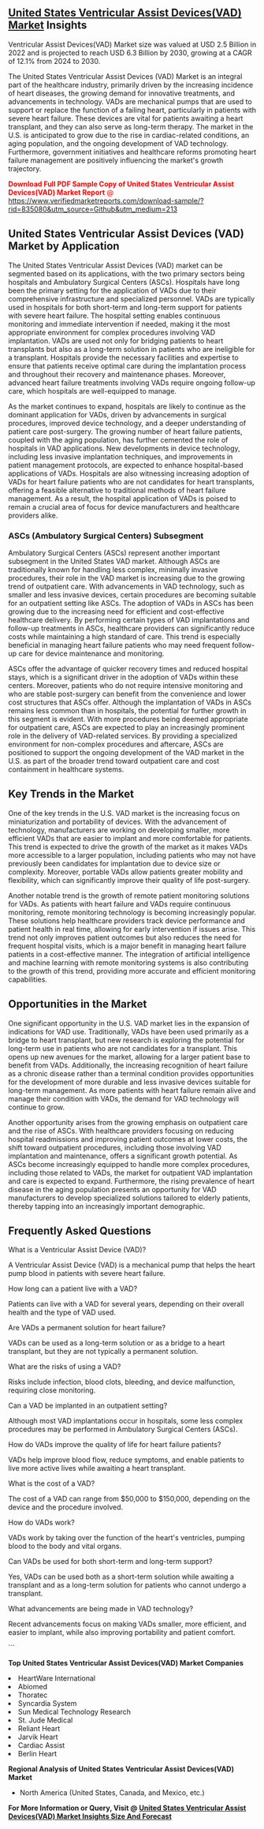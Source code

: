 <h2><a href="https://www.verifiedmarketreports.com/download-sample/?rid=835080&amp;utm_source=Github&amp;utm_medium=213" target="_blank">United States Ventricular Assist Devices(VAD) Market</a> Insights</h2><p>Ventricular Assist Devices(VAD) Market size was valued at USD 2.5 Billion in 2022 and is projected to reach USD 6.3 Billion by 2030, growing at a CAGR of 12.1% from 2024 to 2030.</p><p><p>The United States Ventricular Assist Devices (VAD) Market is an integral part of the healthcare industry, primarily driven by the increasing incidence of heart diseases, the growing demand for innovative treatments, and advancements in technology. VADs are mechanical pumps that are used to support or replace the function of a failing heart, particularly in patients with severe heart failure. These devices are vital for patients awaiting a heart transplant, and they can also serve as long-term therapy. The market in the U.S. is anticipated to grow due to the rise in cardiac-related conditions, an aging population, and the ongoing development of VAD technology. Furthermore, government initiatives and healthcare reforms promoting heart failure management are positively influencing the market's growth trajectory. <p><span class=""><span style="color: #ff0000;"><strong>Download Full PDF Sample Copy of United States Ventricular Assist Devices(VAD) Market Report</strong> @ </span><a href="https://www.verifiedmarketreports.com/download-sample/?rid=835080&amp;utm_source=Github&amp;utm_medium=213" target="_blank">https://www.verifiedmarketreports.com/download-sample/?rid=835080&amp;utm_source=Github&amp;utm_medium=213</a></span></p></p><h2>United States Ventricular Assist Devices (VAD) Market by Application</h2><p>The United States Ventricular Assist Devices (VAD) market can be segmented based on its applications, with the two primary sectors being hospitals and Ambulatory Surgical Centers (ASCs). Hospitals have long been the primary setting for the application of VADs due to their comprehensive infrastructure and specialized personnel. VADs are typically used in hospitals for both short-term and long-term support for patients with severe heart failure. The hospital setting enables continuous monitoring and immediate intervention if needed, making it the most appropriate environment for complex procedures involving VAD implantation. VADs are used not only for bridging patients to heart transplants but also as a long-term solution in patients who are ineligible for a transplant. Hospitals provide the necessary facilities and expertise to ensure that patients receive optimal care during the implantation process and throughout their recovery and maintenance phases. Moreover, advanced heart failure treatments involving VADs require ongoing follow-up care, which hospitals are well-equipped to manage. <p>As the market continues to expand, hospitals are likely to continue as the dominant application for VADs, driven by advancements in surgical procedures, improved device technology, and a deeper understanding of patient care post-surgery. The growing number of heart failure patients, coupled with the aging population, has further cemented the role of hospitals in VAD applications. New developments in device technology, including less invasive implantation techniques, and improvements in patient management protocols, are expected to enhance hospital-based applications of VADs. Hospitals are also witnessing increasing adoption of VADs for heart failure patients who are not candidates for heart transplants, offering a feasible alternative to traditional methods of heart failure management. As a result, the hospital application of VADs is poised to remain a crucial area of focus for device manufacturers and healthcare providers alike.</p><h3>ASCs (Ambulatory Surgical Centers) Subsegment</h3><p>Ambulatory Surgical Centers (ASCs) represent another important subsegment in the United States VAD market. Although ASCs are traditionally known for handling less complex, minimally invasive procedures, their role in the VAD market is increasing due to the growing trend of outpatient care. With advancements in VAD technology, such as smaller and less invasive devices, certain procedures are becoming suitable for an outpatient setting like ASCs. The adoption of VADs in ASCs has been growing due to the increasing need for efficient and cost-effective healthcare delivery. By performing certain types of VAD implantations and follow-up treatments in ASCs, healthcare providers can significantly reduce costs while maintaining a high standard of care. This trend is especially beneficial in managing heart failure patients who may need frequent follow-up care for device maintenance and monitoring. <p>ASCs offer the advantage of quicker recovery times and reduced hospital stays, which is a significant driver in the adoption of VADs within these centers. Moreover, patients who do not require intensive monitoring and who are stable post-surgery can benefit from the convenience and lower cost structures that ASCs offer. Although the implantation of VADs in ASCs remains less common than in hospitals, the potential for further growth in this segment is evident. With more procedures being deemed appropriate for outpatient care, ASCs are expected to play an increasingly prominent role in the delivery of VAD-related services. By providing a specialized environment for non-complex procedures and aftercare, ASCs are positioned to support the ongoing development of the VAD market in the U.S. as part of the broader trend toward outpatient care and cost containment in healthcare systems.</p><h2>Key Trends in the Market</h2><p>One of the key trends in the U.S. VAD market is the increasing focus on miniaturization and portability of devices. With the advancement of technology, manufacturers are working on developing smaller, more efficient VADs that are easier to implant and more comfortable for patients. This trend is expected to drive the growth of the market as it makes VADs more accessible to a larger population, including patients who may not have previously been candidates for implantation due to device size or complexity. Moreover, portable VADs allow patients greater mobility and flexibility, which can significantly improve their quality of life post-surgery.</p><p>Another notable trend is the growth of remote patient monitoring solutions for VADs. As patients with heart failure and VADs require continuous monitoring, remote monitoring technology is becoming increasingly popular. These solutions help healthcare providers track device performance and patient health in real time, allowing for early intervention if issues arise. This trend not only improves patient outcomes but also reduces the need for frequent hospital visits, which is a major benefit in managing heart failure patients in a cost-effective manner. The integration of artificial intelligence and machine learning with remote monitoring systems is also contributing to the growth of this trend, providing more accurate and efficient monitoring capabilities.</p><h2>Opportunities in the Market</h2><p>One significant opportunity in the U.S. VAD market lies in the expansion of indications for VAD use. Traditionally, VADs have been used primarily as a bridge to heart transplant, but new research is exploring the potential for long-term use in patients who are not candidates for a transplant. This opens up new avenues for the market, allowing for a larger patient base to benefit from VADs. Additionally, the increasing recognition of heart failure as a chronic disease rather than a terminal condition provides opportunities for the development of more durable and less invasive devices suitable for long-term management. As more patients with heart failure remain alive and manage their condition with VADs, the demand for VAD technology will continue to grow.<p>Another opportunity arises from the growing emphasis on outpatient care and the rise of ASCs. With healthcare providers focusing on reducing hospital readmissions and improving patient outcomes at lower costs, the shift toward outpatient procedures, including those involving VAD implantation and maintenance, offers a significant growth potential. As ASCs become increasingly equipped to handle more complex procedures, including those related to VADs, the market for outpatient VAD implantation and care is expected to expand. Furthermore, the rising prevalence of heart disease in the aging population presents an opportunity for VAD manufacturers to develop specialized solutions tailored to elderly patients, thereby tapping into an increasingly important demographic.</p><h2>Frequently Asked Questions</h2><p>What is a Ventricular Assist Device (VAD)?</p><p>A Ventricular Assist Device (VAD) is a mechanical pump that helps the heart pump blood in patients with severe heart failure.</p><p>How long can a patient live with a VAD?</p><p>Patients can live with a VAD for several years, depending on their overall health and the type of VAD used.</p><p>Are VADs a permanent solution for heart failure?</p><p>VADs can be used as a long-term solution or as a bridge to a heart transplant, but they are not typically a permanent solution.</p><p>What are the risks of using a VAD?</p><p>Risks include infection, blood clots, bleeding, and device malfunction, requiring close monitoring.</p><p>Can a VAD be implanted in an outpatient setting?</p><p>Although most VAD implantations occur in hospitals, some less complex procedures may be performed in Ambulatory Surgical Centers (ASCs).</p><p>How do VADs improve the quality of life for heart failure patients?</p><p>VADs help improve blood flow, reduce symptoms, and enable patients to live more active lives while awaiting a heart transplant.</p><p>What is the cost of a VAD?</p><p>The cost of a VAD can range from $50,000 to $150,000, depending on the device and the procedure involved.</p><p>How do VADs work?</p><p>VADs work by taking over the function of the heart's ventricles, pumping blood to the body and vital organs.</p><p>Can VADs be used for both short-term and long-term support?</p><p>Yes, VADs can be used both as a short-term solution while awaiting a transplant and as a long-term solution for patients who cannot undergo a transplant.</p><p>What advancements are being made in VAD technology?</p><p>Recent advancements focus on making VADs smaller, more efficient, and easier to implant, while also improving portability and patient comfort.</p>```</p><p><strong>Top United States Ventricular Assist Devices(VAD) Market Companies</strong></p><div data-test-id=""><p><li>HeartWare International</li><li> Abiomed</li><li> Thoratec</li><li> Syncardia System</li><li> Sun Medical Technology Research</li><li> St. Jude Medical</li><li> Reliant Heart</li><li> Jarvik Heart</li><li> Cardiac Assist</li><li> Berlin Heart</li></p><div><strong>Regional Analysis of&nbsp;United States Ventricular Assist Devices(VAD) Market</strong></div><ul><li dir="ltr"><p dir="ltr">North America&nbsp;(United States, Canada, and Mexico, etc.)</p></li></ul><p><strong>For More Information or Query, Visit @&nbsp;</strong><strong><a href="https://www.verifiedmarketreports.com/product/ventricular-assist-devices-vad-market/?utm_source=Github&amp;utm_medium=213" target="_blank">United States Ventricular Assist Devices(VAD) Market Insights Size And Forecast</a></strong></p></div>
